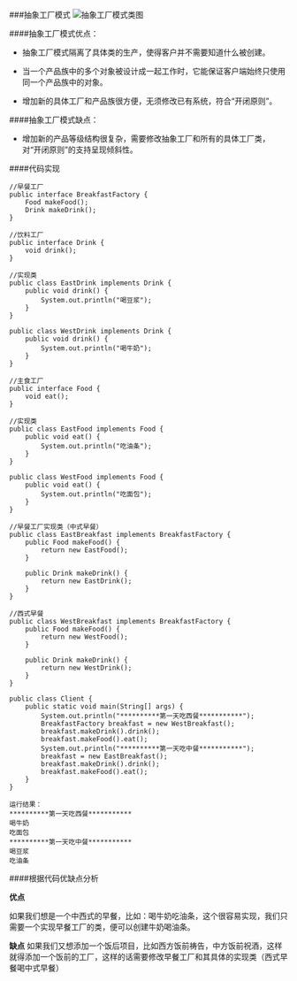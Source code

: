###抽象工厂模式
![抽象工厂模式类图](http://7xpxnz.com1.z0.glb.clouddn.com/%E8%AE%BE%E8%AE%A1%E6%A8%A1%E5%BC%8F%E7%B1%BB%E5%9B%BE%EF%BC%8D%E6%8A%BD%E8%B1%A1%E5%B7%A5%E5%8E%82.png)

####抽象工厂模式优点：

* 抽象工厂模式隔离了具体类的生产，使得客户并不需要知道什么被创建。

* 当一个产品族中的多个对象被设计成一起工作时，它能保证客户端始终只使用同一个产品族中的对象。

* 增加新的具体工厂和产品族很方便，无须修改已有系统，符合“开闭原则”。
 
####抽象工厂模式缺点：
* 增加新的产品等级结构很复杂，需要修改抽象工厂和所有的具体工厂类，对“开闭原则”的支持呈现倾斜性。


####代码实现

```	
//早餐工厂
public interface BreakfastFactory {
    Food makeFood();
    Drink makeDrink();
}

//饮料工厂
public interface Drink {
	void drink();
}

//实现类
public class EastDrink implements Drink {
    public void drink() {
        System.out.println("喝豆浆");
    }
}

public class WestDrink implements Drink {
    public void drink() {
        System.out.println("喝牛奶");
    }
}

//主食工厂
public interface Food {
	void eat();
}

//实现类
public class EastFood implements Food {
    public void eat() {
        System.out.println("吃油条");
    }
}

public class WestFood implements Food {
    public void eat() {
        System.out.println("吃面包");
    }
}

//早餐工厂实现类（中式早餐）
public class EastBreakfast implements BreakfastFactory {
    public Food makeFood() {
        return new EastFood();
    }

    public Drink makeDrink() {
        return new EastDrink();
    }
}

//西式早餐
public class WestBreakfast implements BreakfastFactory {
    public Food makeFood() {
        return new WestFood();
    }

    public Drink makeDrink() {
        return new WestDrink();
    }
}

public class Client {
    public static void main(String[] args) {
        System.out.println("**********第一天吃西餐***********");
        BreakfastFactory breakfast = new WestBreakfast();
        breakfast.makeDrink().drink();
        breakfast.makeFood().eat();
        System.out.println("**********第一天吃中餐***********");
        breakfast = new EastBreakfast();
        breakfast.makeDrink().drink();
        breakfast.makeFood().eat();
    }
}

运行结果：
**********第一天吃西餐***********
喝牛奶
吃面包
**********第一天吃中餐***********
喝豆浆
吃油条
```


####根据代码优缺点分析

**优点**

如果我们想是一个中西式的早餐，比如：喝牛奶吃油条，这个很容易实现，我们只需要一个实现早餐工厂的类，便可以创建牛奶喝油条。

**缺点**
如果我们又想添加一个饭后项目，比如西方饭前祷告，中方饭前祝酒，这样就得添加一个饭前的工厂，这样的话需要修改早餐工厂和其具体的实现类（西式早餐喝中式早餐）